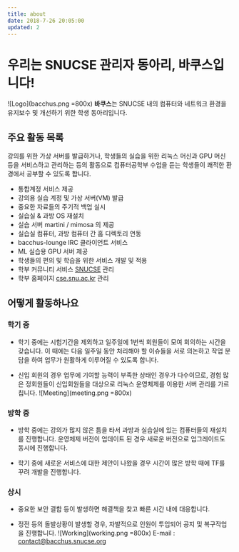 ```yaml
---
title: about
date: 2018-7-26 20:05:00
updated: 2
---
```

# 우리는 SNUCSE 관리자 동아리, 바쿠스입니다!

![Logo](bacchus.png =800x)
**바쿠스**는 SNUCSE 내의 컴퓨터와 네트워크 환경을 유지보수 및 개선하기 위한 학생 동아리입니다.

 ## 주요 활동 목록
 강의를 위한 가상 서버를 발급하거나, 학생들의 실습을 위한 리눅스 머신과 GPU 머신 등을 서비스하고 관리하는 등의 활동으로 컴퓨터공학부 수업을 듣는 학생들이 쾌적한 환경에서 공부할 수 있도록 합니다.

* 통합계정 서비스 제공
* 강의용 실습 계정 및 가상 서버(VM) 발급
* 중요한 자료들의 주기적 백업 실시 
* 실습실 & 과방 OS 재설치
* 실습 서버 martini / mimosa 의 제공
* 실습실 컴퓨터, 과방 컴퓨터 간 홈 디렉토리 연동
* bacchus-lounge IRC 클라이언트 서비스
* ML 실습용 GPU 서버 제공
* 학생들의 편의 및 학습을 위한 서비스 개발 및 적용
* 학부 커뮤니티 서비스 [SNUCSE](https://www.snucse.org) 관리
* 학부 홈페이지 [cse.snu.ac.kr](https://cse.snu.ac.kr) 관리


## 어떻게 활동하나요

### 학기 중
* 학기 중에는 시험기간을 제외하고 일주일에 1번씩 회원들이 모여 회의하는 시간을 갖습니다. 이 때에는 다음 일주일 동안 처리해야 할 이슈들을 서로 의논하고 작업 분담을 하여 업무가 원활하게 이루어질 수 있도록 합니다.

* 신입 회원의 경우 업무에 기여할 능력이 부족한 상태인 경우가 다수이므로, 경험 많은 정회원들이 신입회원들을 대상으로 리눅스 운영체제를 이용한 서버 관리를 가르칩니다.
![Meeting](meeting.png =800x)

### 방학 중
* 방학 중에는 강의가 많지 않은 틈을 타서 과방과 실습실에 있는 컴퓨터들의 재설치를 진행합니다. 운영체제 버전이 업데이트 된 경우 새로운 버전으로 업그레이드도 동시에 진행합니다.

* 학기 중에 새로운 서비스에 대한 제안이 나왔을 경우 시간이 많은 방학 때에 TF를 꾸려 개발을 진행합니다.

### 상시
* 중요한 보안 결함 등이 발생하면 해결책을 찾고 빠른 시간 내에 대응합니다.

* 정전 등의 돌발상황이 발생할 경우, 자발적으로 인원이 투입되어 공지 및 복구작업을 진행합니다.
![Working](working.png =800x)
E-mail : contact@bacchus.snucse.org
